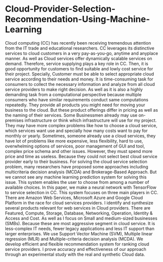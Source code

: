 # Cloud-Provider-Selection-Recommendation-Using-Machine-Learning
Cloud computing (CC) has recently been receiving tremendous attention from the IT trade and educational researchers. CC leverages its distinctive services to cloud customers in a very pay-as-you-go, anytime and anyplace manner. As well as Cloud services offer dynamically scalable services on demand. Therefore, service supplying plays a key role in CC. Then, it is good opportunity for customers to find suitable and lowly cost service for their project. Specially, Customer must be able to select appropriate cloud service according to their needs and money. It is time-consuming task for consumers to collect the necessary information and analyze from all cloud service providers to make right decision. As well as it is also a highly demanding task from a computational perspective because multiple consumers who have similar requirements conduct same computations repeatedly. They provide all products you might need for moving your business to the cloud. But these product offerings differ in pricing as well as the naming of their services. Some Businessmen already may use on-premises infrastructure or think which infrastructure will use for my project. They may have more complex problems like how to choose a cloud service, which services want use and specially how many costs want to pay for monthly or yearly. Sometimes, someone already use a cloud services, they have lot of problems like more expensive, less flexibility, hard to use, overwhelming options of services, poor management of GUI and tool, complex price schema and other issues. However, they must spend more price and time as useless. Because they could not select best cloud service provider early to their business. For solving the cloud service selection problem, many researchers have proposed some approaches including multicriteria decision analysis (MCDA) and Brokerage-Based Approach. But we cannot see any machine learning prediction system for solving this issue. This system enables the user to choose from among a number of available choices. In this paper, we make a neural network with TensorFlow to service selection in CC. This system focuses on three main players in CC. There are Amazon Web Services, Microsoft Azure and Google Cloud Platform in the race for cloud services providers. I identify and synthesize several products relevant for web services in Cloud providers. There are Featured, Compute, Storage, Database, Networking, Operation, Identity &amp; Access and Cost. As well as I focus on Small and medium-sized businesses (SMBs). Because these are most aggressive segment in cloud service. It is less-complex IT needs, fewer legacy applications and less IT support than larger enterprises. We use Support Vector Machine (SVM), Multiple linear regression (MLR) and Multiple-criteria decision analysis (MCDA). We develop efficient and flexible recommendation system for ranking cloud service providers. I prove accuracy and effectiveness of our approach through an experimental study with the real and synthetic Cloud data.

